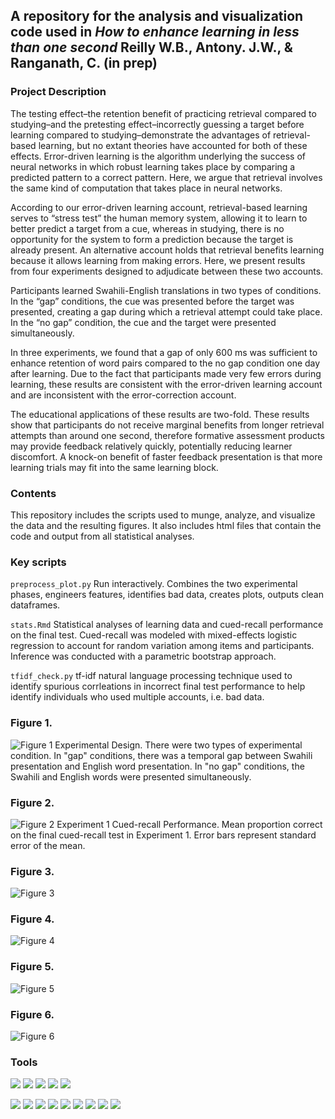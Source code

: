 ## A repository for the analysis and visualization code used in *How to enhance learning in less than one second* Reilly W.B., Antony. J.W., & Ranganath, C. (in prep)

### Project Description

The testing effect–the retention benefit of practicing retrieval compared to studying–and the pretesting effect–incorrectly guessing a target before learning compared to studying–demonstrate the advantages of retrieval-based learning, but no extant theories have accounted for both of these effects. Error-driven learning is the algorithm underlying the success of neural networks in which robust learning takes place by comparing a predicted pattern to a correct pattern. Here, we argue that retrieval involves the same kind of computation that takes place in neural networks.

According to our error-driven learning account, retrieval-based learning serves to “stress test” the human memory system, allowing it to learn to better predict a target from a cue, whereas in studying, there is no opportunity for the system to form a prediction because the target is already present. An alternative account holds that retrieval benefits learning because it allows learning from making errors. Here, we present results from four experiments designed to adjudicate between these two accounts. 

Participants learned Swahili-English translations in two types of conditions. In the “gap” conditions, the cue was presented before the target was presented, creating a gap during which a retrieval attempt could take place. In the “no gap” condition, the cue and the target were presented simultaneously. 

In three experiments, we found that a gap of only 600 ms was sufficient to enhance retention of word pairs compared to the no gap condition one day after learning. Due to the fact that participants made very few errors during learning, these results are consistent with the error-driven learning account and are inconsistent with the error-correction account.

The educational applications of these results are two-fold. These results show that participants do not receive marginal benefits from longer retrieval attempts than around one second, therefore formative assessment products may provide feedback relatively quickly, potentially reducing learner discomfort. A knock-on benefit of faster feedback presentation is that more learning trials may fit into the same learning block.  

### Contents

This repository includes the scripts used to munge, analyze, and visualize the data and the resulting figures. It also includes html files that contain the code and output from all statistical analyses.

### Key scripts

`preprocess_plot.py` Run interactively. Combines the two experimental phases, engineers features, identifies bad data, creates plots, outputs clean dataframes.

`stats.Rmd` Statistical analyses of learning data and cued-recall performance on the final test. Cued-recall was modeled with mixed-effects logistic regression to account for random variation among items and participants. Inference was conducted with a parametric bootstrap approach.

`tfidf_check.py` tf-idf natural language processing technique used to identify spurious corrleations in incorrect final test performance to help identify individuals who used multiple accounts, i.e. bad data. 

### Figure 1. 
![Figure 1](figures/edl_design.png)
Experimental Design. There were two types of experimental condition. In "gap" conditions, there was a temporal gap between Swahili presentation and English word presentation. In "no gap" conditions, the Swahili and English words were presented simultaneously.

### Figure 2. 
![Figure 2](figures/exp1.png)
Experiment 1 Cued-recall Performance. Mean proportion correct on the final cued-recall test in Experiment 1. Error bars represent standard error of the mean.

### Figure 3. 
![Figure 3](figures/exp2.png)

### Figure 4. 
![Figure 4](figures/exp3.png)

### Figure 5. 
![Figure 5](figures/exp4_30s.png)

### Figure 6. 
![Figure 6](figures/exp4_24h.png)

### Tools

[![](https://img.shields.io/badge/python-3.7.9-blue)](https://www.python.org/)
[![](https://img.shields.io/badge/spyder-4.1.5-blue)](https://www.spyder-ide.org/)
[![](https://img.shields.io/badge/pandas-1.1.3-blue)](https://pandas.pydata.org/)
[![](https://img.shields.io/badge/seaborn-0.11.1-blue)](https://seaborn.pydata.org/)
[![](https://img.shields.io/badge/matplotlib-3.3.2-blue)](https://matplotlib.org/)

[![](https://img.shields.io/badge/R-4.2.2-blue)](https://www.r-project.org/)
[![](https://img.shields.io/badge/RStudio-2022.07.2-blue)](https://posit.co/products/open-source/rstudio/)
[![](https://img.shields.io/badge/tidyverse-1.3.2-blue)](https://www.tidyverse.org/)
[![](https://img.shields.io/badge/afex-1.2.0-blue)](https://cran.r-project.org/web/packages/afex/index.html)
[![](https://img.shields.io/badge/emmeans-1.8.2-blue)](https://cran.r-project.org/web/packages/emmeans/index.html)
[![](https://img.shields.io/badge/pbkrtest-0.5.1-blue)](https://cran.r-project.org/web/packages/pbkrtest/index.html)
[![](https://img.shields.io/badge/lme4-1.1.31-blue)](https://cran.r-project.org/web/packages/lme4/index.html)
[![](https://img.shields.io/badge/gt-0.8.0-blue)](https://cloud.r-project.org/web/packages/gt/index.html)
[![](https://img.shields.io/badge/rmarkdown-2.18.0-blue)](https://rmarkdown.rstudio.com/)










